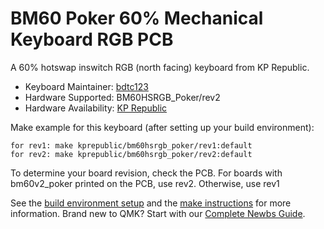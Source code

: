 # BM60 Poker 60% Mechanical Keyboard RGB PCB

A 60% hotswap inswitch RGB (north facing) keyboard from KP Republic. 

* Keyboard Maintainer: [bdtc123](https://github.com/bdtc123)
* Hardware Supported: BM60HSRGB_Poker/rev2
* Hardware Availability: [KP Republic](https://kprepublic.com/products/bm60-rgb-poker-60-gh60-hot-swap-custom-mechanical-keyboard-pcb-program-qmk-underglow-type-c)

Make example for this keyboard (after setting up your build environment):

    for rev1: make kprepublic/bm60hsrgb_poker/rev1:default
    for rev2: make kprepublic/bm60hsrgb_poker/rev2:default


To determine your board revision, check the PCB. For boards with bm60v2_poker printed on the PCB, use rev2. Otherwise, use rev1

See the [build environment setup](https://docs.qmk.fm/#/getting_started_build_tools) and the [make instructions](https://docs.qmk.fm/#/getting_started_make_guide) for more information. Brand new to QMK? Start with our [Complete Newbs Guide](https://docs.qmk.fm/#/newbs).



